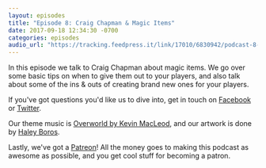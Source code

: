 ```yaml
---
layout: episodes
title: "Episode 8: Craig Chapman & Magic Items"
date: 2017-09-18 12:34:30 -0700
categories: episodes
audio_url: "https://tracking.feedpress.it/link/17010/6830942/podcast-8-magic-items-v2.mp3"
---
```


In this episode we talk to Craig Chapman about magic items. We go over some basic tips on when to give them out to your players, and also talk about some of the ins & outs of creating brand new ones for your players.

If you've got questions you'd like us to dive into, get in touch on [Facebook](https://www.facebook.com/dmsofvancouver) or [Twitter](https://www.twitter.com/dmsofvancouver).

Our theme music is [Overworld by Kevin MacLeod](https://incompetech.com/music/royalty-free/music.html), and our artwork is done by [Haley Boros](http://www.haleyboros.com/).

Lastly, we've got a [Patreon](https://www.patreon.com/dmsofvancouver)! All the money goes to making this podcast as awesome as possible, and you get cool stuff for becoming a patron.
